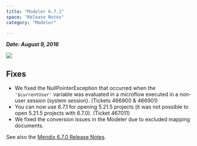 ```yaml
---
title: "Modeler 6.7.1"
space: "Release Notes"
category: "Modeler"

---
```

***Date: August 9, 2016***



[![](attachments/819203/19399042.png)](https://appstore.home.mendix.com/link/modeler/6.7.1)

## Fixes

*   We fixed the NullPointerException that occurred when the `'$currentUser'` variable was evaluated in a microflow executed in a non-user session (system session). (Tickets 466900 & 466901)
*   You can now use 6.7.1 for opening 5.21.5 projects (it was not possible to open 5.21.5 projects with 6.7.0). (Ticket 467011)
*   We fixed the conversion issues in the Modeler due to excluded mapping documents.

See also the [Mendix 6.7.0 Release Notes](https://world.mendix.com/display/ReleaseNotes/6.7.0).